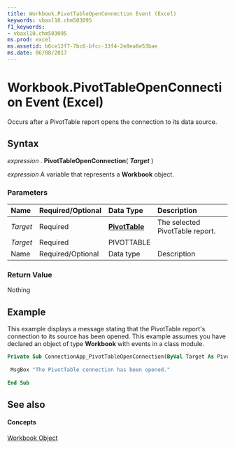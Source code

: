 ```yaml
---
title: Workbook.PivotTableOpenConnection Event (Excel)
keywords: vbaxl10.chm503095
f1_keywords:
- vbaxl10.chm503095
ms.prod: excel
ms.assetid: b6ce12f7-7bc6-bfcc-33f4-2e8ea6e53bae
ms.date: 06/08/2017
---
```



# Workbook.PivotTableOpenConnection Event (Excel)

Occurs after a PivotTable report opens the connection to its data source.


## Syntax

 _expression_ . **PivotTableOpenConnection**( **_Target_** )

 _expression_ A variable that represents a **Workbook** object.


### Parameters



|**Name**|**Required/Optional**|**Data Type**|**Description**|
|:-----|:-----|:-----|:-----|
| _Target_|Required| **[PivotTable](pivottable-object-excel.md)**|The selected PivotTable report.|
| _Target_|Required|PIVOTTABLE||
|Name|Required/Optional|Data type|Description|

### Return Value

Nothing


## Example

This example displays a message stating that the PivotTable report's connection to its source has been opened. This example assumes you have declared an object of type **Workbook** with events in a class module.


```vb
Private Sub ConnectionApp_PivotTableOpenConnection(ByVal Target As PivotTable) 
 
 MsgBox "The PivotTable connection has been opened." 
 
End Sub
```


## See also


#### Concepts


[Workbook Object](workbook-object-excel.md)

